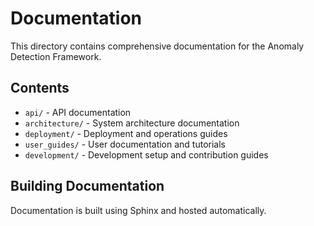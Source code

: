 # Documentation

This directory contains comprehensive documentation for the Anomaly Detection Framework.

## Contents

- `api/` - API documentation
- `architecture/` - System architecture documentation
- `deployment/` - Deployment and operations guides
- `user_guides/` - User documentation and tutorials
- `development/` - Development setup and contribution guides

## Building Documentation

Documentation is built using Sphinx and hosted automatically.
